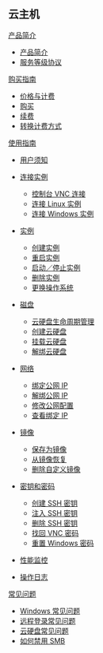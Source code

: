 ﻿## 云主机

[产品简介]()
* [产品简介](容器服务/云主机/产品简介/云主机产品简介.md)
* [服务等级协议](容器服务/云主机/产品简介/云主机服务等级协议（SLA）.md)

[购买指南]()
* [价格与计费](容器服务/云主机/购买指南/云主机价格与计费.md)
* [购买](容器服务/云主机/购买指南/购买云主机.md)
* [续费](容器服务/云主机/购买指南/续费云主机.md)
* [转换计费方式](容器服务/云主机/购买指南/云主机转换计费方式.md)

[使用指南]()

* [用户须知](容器服务/云主机/使用指南/云主机用户须知.md) 
* [连接实例]()

	* [控制台 VNC 连接](容器服务/云主机/使用指南/连接实例/控制台VNC连接.md)
	* [连接 Linux 实例](容器服务/云主机/使用指南/连接实例/连接Linux云主机.md)
	* [连接 Windows 实例](容器服务/云主机/使用指南/连接实例/连接Windows云主机.md)
	
* [实例]()

	* [创建实例](容器服务/云主机/使用指南/实例/创建云主机.md)
	* [重启实例](容器服务/云主机/使用指南/实例/重启云主机.md)
	* [启动／停止实例](容器服务/云主机/使用指南/实例/启动停止云主机.md)
	* [删除实例](容器服务/云主机/使用指南/实例/删除云主机.md)
	* [更换操作系统](容器服务/云主机/使用指南/实例/云主机更换操作系统.md)
* [磁盘]()

	* [云硬盘生命周期管理](容器服务/云主机/使用指南/磁盘/云硬盘生命周期管理.md)
	* [创建云硬盘](容器服务/云主机/使用指南/磁盘/创建云硬盘.md)
	* [挂载云硬盘](容器服务/云主机/使用指南/磁盘/挂载云硬盘.md)
	* [解绑云硬盘](容器服务/云主机/使用指南/磁盘/解绑云硬盘.md)
* [网络]()

	* [绑定公网 IP](容器服务/云主机/使用指南/网络/云主机绑定公网IP.md)
	* [解绑公网 IP](容器服务/云主机/使用指南/网络/云主机解绑公网IP.md)
	* [修改公网配置](容器服务/云主机/使用指南/网络/云主机修改公网配置.md)
	* [查看绑定 IP](容器服务/云主机/使用指南/网络/云主机查看绑定IP.md)
* [镜像]()

	* [保存为镜像](容器服务/云主机/使用指南/镜像/云主机-保存为镜像.md)
	* [从镜像恢复](容器服务/云主机/使用指南/镜像/云主机-从镜像恢复.md)
	* [删除自定义镜像](容器服务/云主机/使用指南/镜像/云主机-删除自定义镜像.md)
* [密钥和密码]()

	* [创建 SSH 密钥](容器服务/云主机/使用指南/密钥和密码/云主机-创建SSH密钥.md)
	* [注入 SSH 密钥](容器服务/云主机/使用指南/密钥和密码/云主机-注入SSH密钥.md)
	* [删除 SSH 密钥](容器服务/云主机/使用指南/密钥和密码/云主机-删除SSH密钥.md)
	* [找回 VNC 密码](容器服务/云主机/使用指南/密钥和密码/找回VNC密码.md)
	* [重置 Windows 密码](容器服务/云主机/使用指南/密钥和密码/云主机-重置Windows密码.md)
* [性能监控](容器服务/云主机/使用指南/云主机性能监控.md)
* [操作日志](容器服务/云主机/使用指南/云主机操作日志.md)

[常见问题]()

* [Windows 常见问题](容器服务/云主机/常见问题/Windows云主机常见问题.md)
* [远程登录常见问题](容器服务/云主机/常见问题/云主机远程登录常见问题.md)
* [云硬盘常见问题](容器服务/云主机/常见问题/云硬盘常见问题.md)
* [如何禁用 SMB](容器服务/云主机/常见问题/如何禁用SMB.md)
